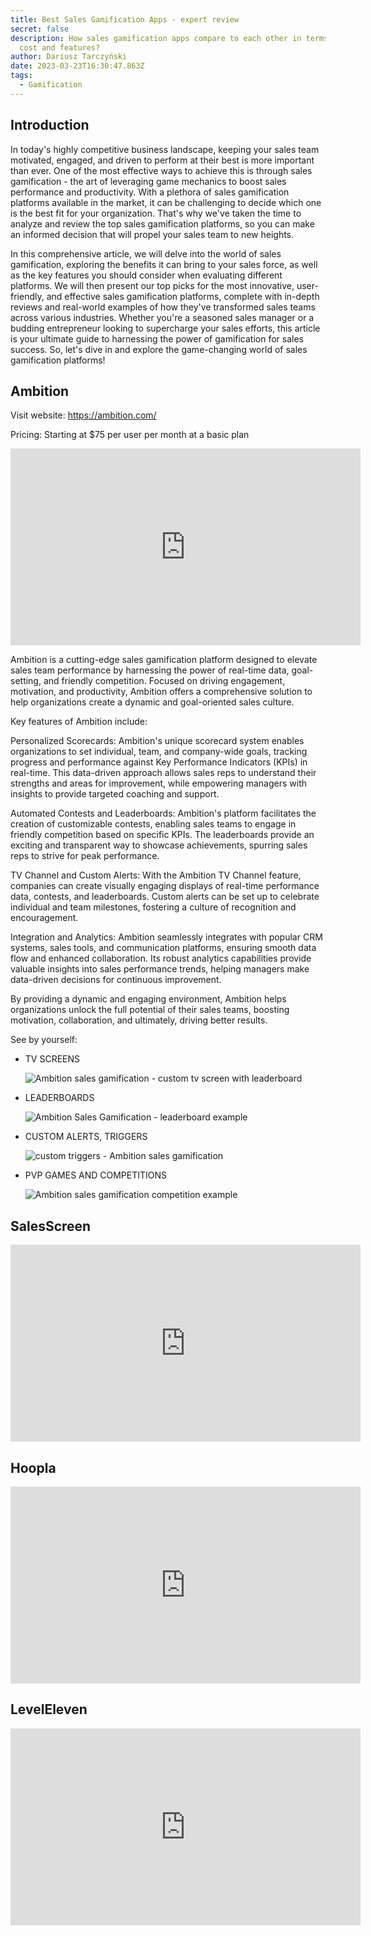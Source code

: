 ```yaml
---
title: Best Sales Gamification Apps - expert review
secret: false
description: How sales gamification apps compare to each other in terms of the
  cost and features?
author: Dariusz Tarczyński
date: 2023-03-23T16:30:47.863Z
tags:
  - Gamification
---
```

## Introduction

In today's highly competitive business landscape, keeping your sales team motivated, engaged, and driven to perform at their best is more important than ever. One of the most effective ways to achieve this is through sales gamification - the art of leveraging game mechanics to boost sales performance and productivity. With a plethora of sales gamification platforms available in the market, it can be challenging to decide which one is the best fit for your organization. That's why we've taken the time to analyze and review the top sales gamification platforms, so you can make an informed decision that will propel your sales team to new heights.

In this comprehensive article, we will delve into the world of sales gamification, exploring the benefits it can bring to your sales force, as well as the key features you should consider when evaluating different platforms. We will then present our top picks for the most innovative, user-friendly, and effective sales gamification platforms, complete with in-depth reviews and real-world examples of how they've transformed sales teams across various industries. Whether you're a seasoned sales manager or a budding entrepreneur looking to supercharge your sales efforts, this article is your ultimate guide to harnessing the power of gamification for sales success. So, let's dive in and explore the game-changing world of sales gamification platforms!

## Ambition

Visit website: <https://ambition.com/>

Pricing: Starting at $75 per user per month at a basic plan

<iframe width="560" height="315" src="https://www.youtube.com/embed/X_m8Vnc1ZBI" title="YouTube video player" frameborder="0" allow="accelerometer; autoplay; clipboard-write; encrypted-media; gyroscope; picture-in-picture; web-share" allowfullscreen></iframe>

Ambition is a cutting-edge sales gamification platform designed to elevate sales team performance by harnessing the power of real-time data, goal-setting, and friendly competition. Focused on driving engagement, motivation, and productivity, Ambition offers a comprehensive solution to help organizations create a dynamic and goal-oriented sales culture.

Key features of Ambition include:

Personalized Scorecards: Ambition's unique scorecard system enables organizations to set individual, team, and company-wide goals, tracking progress and performance against Key Performance Indicators (KPIs) in real-time. This data-driven approach allows sales reps to understand their strengths and areas for improvement, while empowering managers with insights to provide targeted coaching and support.

Automated Contests and Leaderboards: Ambition's platform facilitates the creation of customizable contests, enabling sales teams to engage in friendly competition based on specific KPIs. The leaderboards provide an exciting and transparent way to showcase achievements, spurring sales reps to strive for peak performance.

TV Channel and Custom Alerts: With the Ambition TV Channel feature, companies can create visually engaging displays of real-time performance data, contests, and leaderboards. Custom alerts can be set up to celebrate individual and team milestones, fostering a culture of recognition and encouragement.

Integration and Analytics: Ambition seamlessly integrates with popular CRM systems, sales tools, and communication platforms, ensuring smooth data flow and enhanced collaboration. Its robust analytics capabilities provide valuable insights into sales performance trends, helping managers make data-driven decisions for continuous improvement.

By providing a dynamic and engaging environment, Ambition helps organizations unlock the full potential of their sales teams, boosting motivation, collaboration, and ultimately, driving better results.



See by yourself:

* TV SCREENS

  ![Ambition sales gamification - custom tv screen with leaderboard](/static/img/brave_sn0yf6athi.png)
* LEADERBOARDS

  ![Ambition Sales Gamification - leaderboard example](/static/img/brave_hoy1idxvls.png)
* CUSTOM ALERTS, TRIGGERS

  ![custom triggers - Ambition sales gamification](/static/img/brave_di2gspejfb.png)
* PVP GAMES AND COMPETITIONS

  ![Ambition sales gamification competition example](/static/img/brave_hay1o1g3va.png)



## SalesScreen

<iframe width="560" height="315" src="https://www.youtube.com/embed/VwWZVi2z5AU" title="YouTube video player" frameborder="0" allow="accelerometer; autoplay; clipboard-write; encrypted-media; gyroscope; picture-in-picture; web-share" allowfullscreen></iframe>

## Hoopla

<iframe width="560" height="315" src="https://www.youtube.com/embed/wpkuMGHmmmc" title="YouTube video player" frameborder="0" allow="accelerometer; autoplay; clipboard-write; encrypted-media; gyroscope; picture-in-picture; web-share" allowfullscreen></iframe>

## **LevelEleven**

<iframe width="560" height="315" src="https://www.youtube.com/embed/SbNtz89-2FA" title="YouTube video player" frameborder="0" allow="accelerometer; autoplay; clipboard-write; encrypted-media; gyroscope; picture-in-picture; web-share" allowfullscreen></iframe>